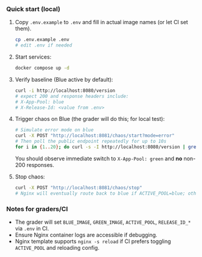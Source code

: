 ### Quick start (local)

1. Copy `.env.example` to `.env` and fill in actual image names (or let CI set them).

   ```bash
   cp .env.example .env
   # edit .env if needed
   ```
2. Start services:

   ```bash
   docker compose up -d
   ```
3. Verify baseline (Blue active by default):

   ```bash
   curl -i http://localhost:8080/version
   # expect 200 and response headers include:
   # X-App-Pool: blue
   # X-Release-Id: <value from .env>
   ```
4. Trigger chaos on Blue (the grader will do this; for local test):

   ```bash
   # Simulate error mode on blue
   curl -X POST "http://localhost:8081/chaos/start?mode=error"
   # Then poll the public endpoint repeatedly for up to 10s
   for i in {1..20}; do curl -s -I http://localhost:8080/version | grep -E "X-App-Pool|HTTP/1.1"; sleep 0.5; done
   ```

   You should observe immediate switch to `X-App-Pool: green` and **no** non-200 responses.
5. Stop chaos:

   ```bash
   curl -X POST "http://localhost:8081/chaos/stop"
   # Nginx will eventually route back to blue if ACTIVE_POOL=blue; otherwise green remains active
   ```

### Notes for graders/CI

* The grader will set `BLUE_IMAGE`, `GREEN_IMAGE`, `ACTIVE_POOL`, `RELEASE_ID_*` via `.env` in CI.
* Ensure Nginx container logs are accessible if debugging.
* Nginx template supports `nginx -s reload` if CI prefers toggling `ACTIVE_POOL` and reloading config.

